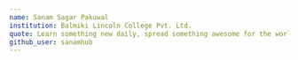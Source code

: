 ```yaml
---
name: Sanam Sagar Pakuwal
institution: Balmiki Lincoln College Pvt. Ltd.
quote: Learn something new daily, spread something awesome for the world
github_user: sanamhub
---
```

